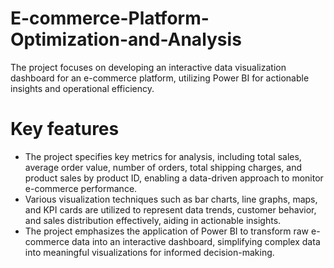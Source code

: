 # E-commerce-Platform-Optimization-and-Analysis
The project focuses on developing an interactive data visualization dashboard for an e-commerce platform, utilizing Power BI for actionable insights and operational efficiency.

# Key features
- The project specifies key metrics for analysis, including total sales, average order value, number of orders, total shipping charges, and product sales by product ID, enabling a data-driven approach to monitor e-commerce performance.  
- Various visualization techniques such as bar charts, line graphs, maps, and KPI cards are utilized to represent data trends, customer behavior, and sales distribution effectively, aiding in actionable insights.  
- The project emphasizes the application of Power BI to transform raw e-commerce data into an interactive dashboard, simplifying complex data into meaningful visualizations for informed decision-making.  
